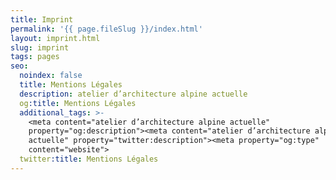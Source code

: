 ```yaml
---
title: Imprint
permalink: '{{ page.fileSlug }}/index.html'
layout: imprint.html
slug: imprint
tags: pages
seo:
  noindex: false
  title: Mentions Légales
  description: atelier d’architecture alpine actuelle
  og:title: Mentions Légales
  additional_tags: >-
    <meta content="atelier d’architecture alpine actuelle"
    property="og:description"><meta content="atelier d’architecture alpine
    actuelle" property="twitter:description"><meta property="og:type"
    content="website">
  twitter:title: Mentions Légales
---
```



